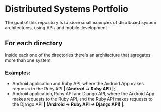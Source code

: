 # Distributed Systems Portfolio
The goal of this repository is to store small examples of distributed system architectures, using APIs and mobile development.

## For each directory
Inside each one of the directories there's an architecture that agregates more than one system. 
### Examples:
- Android application and Ruby API, where the Android App makes requests to the Ruby API __| (Android -> Ruby API) |__;
- Android application, Ruby API and Django API, where the Android App makes requests to the Ruby API, and the Ruby API makes requests to the Django API __| (Android -> Ruby API -> Django API) |__.
